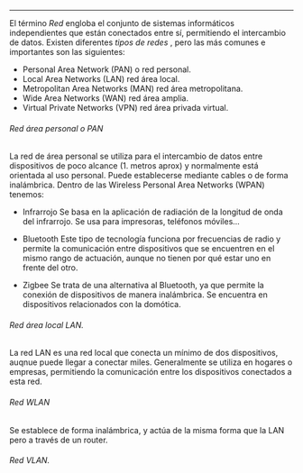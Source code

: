 ___
El término *Red* engloba el conjunto de sistemas informáticos independientes que están conectados entre sí, permitiendo el intercambio de datos.
Existen diferentes *tipos de redes* ,  pero las más comunes e importantes son las siguientes:
- Personal Area Network (PAN) o red personal.
- Local Area Networks (LAN) red área local.
- Metropolitan Area Networks (MAN) red área metropolitana.
- Wide Area Networks (WAN) red área amplia.
- Virtual Private Networks (VPN) red área privada virtual.

###### Red área personal o PAN

La red de área personal se utiliza para el intercambio de datos entre dispositivos 
de poco alcance (1. metros aprox) y normalmente está orientada al uso personal.
Puede establecerse mediante cables o de forma inalámbrica.
Dentro de las Wireless Personal Area Networks (WPAN) tenemos:
- Infrarrojo
	Se basa en la aplicación de radiación de la longitud de onda del infrarrojo. Se usa para impresoras, teléfonos móviles...

- Bluetooth
	Este tipo de tecnología funciona por frecuencias de radio y permite la comunicación entre dispositivos que se encuentren en el mismo rango de actuación, aunque no tienen por qué estar uno en frente del otro.

- Zigbee
	Se trata de una alternativa al Bluetooth, ya que permite la conexión de dispositivos de manera inalámbrica. Se encuentra en dispositivos relacionados con la domótica.

###### Red área local LAN.

La red LAN es una red local que conecta un mínimo de dos dispositivos, auqnue puede llegar a conectar miles. Generalmente se utiliza en hogares o empresas, permitiendo la comunicación entre los dispositivos conectados a esta red.

###### Red WLAN

Se establece de forma inalámbrica, y actúa de la misma forma que la LAN pero a través de un router.

###### Red VLAN.


